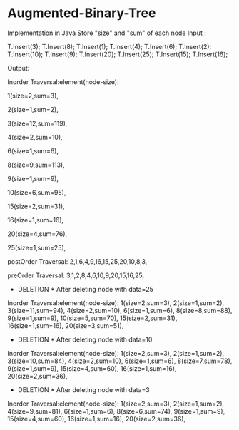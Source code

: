 # Augmented-Binary-Tree
Implementation in Java
Store "size" and "sum" of each node
Input :

T.Insert(3);
T.Insert(8);
T.Insert(1);
T.Insert(4);
T.Insert(6);
T.Insert(2);
T.Insert(10);
T.Insert(9);
T.Insert(20);
T.Insert(25);
T.Insert(15);
T.Insert(16);


Output:

Inorder Traversal:element(node-size):

1(size=2,sum=3),

2(size=1,sum=2),

3(size=12,sum=119),

4(size=2,sum=10),

6(size=1,sum=6),

8(size=9,sum=113),

9(size=1,sum=9),

10(size=6,sum=95),

15(size=2,sum=31),

16(size=1,sum=16),

20(size=4,sum=76),

25(size=1,sum=25),


postOrder Traversal: 2,1,6,4,9,16,15,25,20,10,8,3,

preOrder Traversal: 3,1,2,8,4,6,10,9,20,15,16,25,

* DELETION *
After deleting node with data=25

Inorder Traversal:element(node-size): 
1(size=2,sum=3),
2(size=1,sum=2),
3(size=11,sum=94),
4(size=2,sum=10),
6(size=1,sum=6),
8(size=8,sum=88),
9(size=1,sum=9),
10(size=5,sum=70),
15(size=2,sum=31),
16(size=1,sum=16),
20(size=3,sum=51),



* DELETION *
After deleting node with data=10

Inorder Traversal:element(node-size): 
1(size=2,sum=3),
2(size=1,sum=2),
3(size=10,sum=84),
4(size=2,sum=10),
6(size=1,sum=6),
8(size=7,sum=78),
9(size=1,sum=9),
15(size=4,sum=60),
16(size=1,sum=16),
20(size=2,sum=36),



* DELETION *
After deleting node with data=3

Inorder Traversal:element(node-size): 
1(size=2,sum=3),
2(size=1,sum=2),
4(size=9,sum=81),
6(size=1,sum=6),
8(size=6,sum=74),
9(size=1,sum=9),
15(size=4,sum=60),
16(size=1,sum=16),
20(size=2,sum=36),
